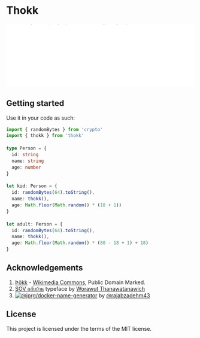 # Thokk

[![Thokk Banner](./static/thokk-banner.svg)](https://github.com/aekasitt/blob/master/static/thokk.svg)

## Getting started

Use it in your code as such:

```typescript
import { randomBytes } from 'crypto'
import { thokk } from 'thokk'

type Person = {
  id: string
  name: string
  age: number 
}

let kid: Person = {
  id: randomBytes(64).toString(),
  name: thokk(),
  age: Math.floor(Math.random() * (18 + 1))
}

let adult: Person = {
  id: randomBytes(64).toString(),
  name: thokk(),
  age: Math.floor(Math.random() * (80 - 18 + 1) + 18)
}
```

## Acknowledgements

1. [Þökk](https://picryl.com/media/am-738-4to-41v-bw-thokk-cacb3c) - [Wikimedia Commons](https://commons.wikimedia.org), Public Domain Marked.
2. [SOV กลับบ้าน](https://www.f0nt.com/release/sov-klabban) typeface by [Worawut Thanawatanawich](https://facebook.com/worawut.thanawatanawanich)
3. [![@iprg/docker-name-generator](https://img.shields.io/badge/@iprg\/docker--name--generator-CC3534.svg?logo=npm)](https://www.npmjs.com/package/@iprg/docker-name-generator) by [@rajabzadehm43](https://github.com/rajabzadehm43)

## License

This project is licensed under the terms of the MIT license.
